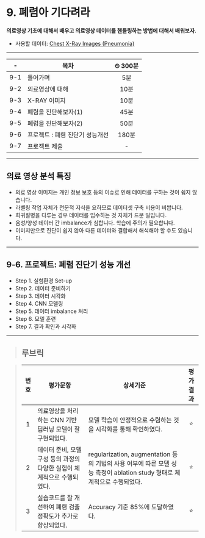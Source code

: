 # 9. 폐렴아 기다려라

**의료영상 기초에 대해서 배우고 의료영상 데이터를 핸들링하는 방법에 대해서 배워보자.**

- 사용할 데이터: [Chest X-Ray Images (Pneumonia)](https://www.kaggle.com/paultimothymooney/chest-xray-pneumonia)

---

|-|목차|⏲ 300분|
|:---:|---|:---:|
|9-1| 들어가며 | 5분|
|9-2| 의료영상에 대해 | 10분|
|9-3| X-RAY 이미지 | 10분|
|9-4| 폐렴을 진단해보자(1) | 45분|
|9-5| 폐렴을 진단해보자(2) | 50분|
|9-6| 프로젝트 : 폐렴 진단기 성능개선 | 180분|
|9-7| 프로젝트 제출|-|

---

## 의료 영상 분석 특징

- 의료 영상 이미지는 개인 정보 보호 등의 이슈로 인해 데이터를 구하는 것이 쉽지 않습니다.
- 라벨링 작업 자체가 전문적 지식을 요하므로 데이터셋 구축 비용이 비쌉니다.
- 희귀질병을 다루는 경우 데이터를 입수하는 것 자체가 드문 일입니다.
- 음성/양성 데이터 간 imbalance가 심합니다. 학습에 주의가 필요합니다.
- 이미지만으로 진단이 쉽지 않아 다른 데이터와 결합해서 해석해야 할 수도 있습니다.

---

## 9-6. 프로젝트: 폐렴 진단기 성능 개선

- Step 1. 실험환경 Set-up
- Step 2. 데이터 준비하기
- Step 3. 데이터 시각화
- Step 4. CNN 모델링
- Step 5. 데이터 imbalance 처리
- Step 6. 모델 훈련
- Step 7. 결과 확인과 시각화

---

>## **루브릭**

>|번호|평가문항|상세기준|평가결과|
>|:---:|---|---|:---:|
>|1|의료영상을 처리하는 CNN 기반 딥러닝 모델이 잘 구현되었다.|모델 학습이 안정적으로 수렴하는 것을 시각화를 통해 확인하였다.|⭐|
>|2|데이터 준비, 모델구성 등의 과정의 다양한 실험이 체계적으로 수행되었다.|regularization, augmentation 등의 기법의 사용 여부에 따른 모델 성능 측정이 ablation study 형태로 체계적으로 수행되었다.|⭐|
>|3|실습코드를 잘 개선하여 폐렴 검출 정확도가 추가로 향상되었다.|Accuracy 기준 85%에 도달하였다.|⭐|

